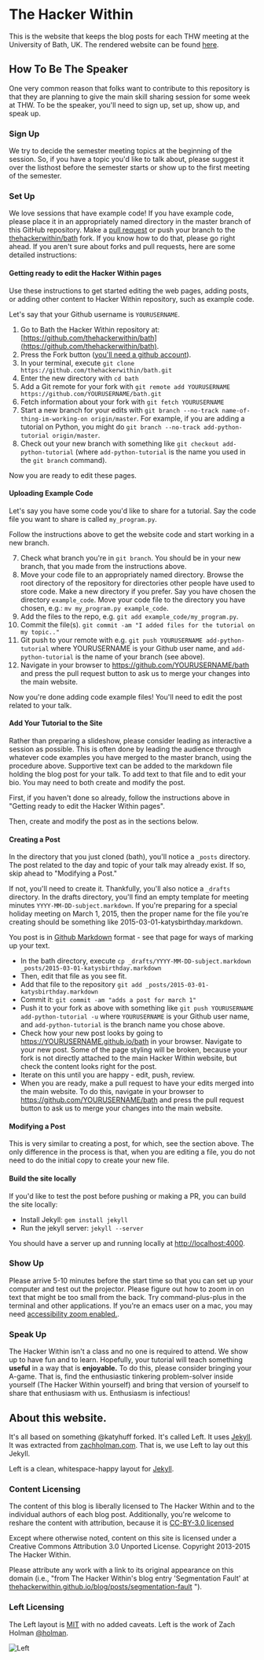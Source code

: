 # The Hacker Within

This is the website that keeps the blog posts for each THW meeting at the
University of Bath, UK. The rendered website can be found
[here](http://thehackerwithin.github.io/bath).

## How To Be The Speaker

One very common reason that folks want to contribute to this repository is
that they are planning to give the main skill sharing session for some week at
THW. To be the speaker, you'll need to sign up, set up, show up, and speak up.

### Sign Up

We try to decide the semester meeting topics at the beginning of the session. 
So, if you have a topic you'd like to talk about, please suggest it over the 
listhost before the semester starts or show up to the first meeting of the 
semester.

### Set Up

We love sessions that have example code! If you have example code, please
place it in an appropriately named directory in the master branch of this
GitHub repository. Make a [pull
request](https://help.github.com/articles/creating-a-pull-request/) or push
your branch to the
[thehackerwithin/bath](http://github.com/thehackerwithin/bath) fork. If you know
how to do that, please go right ahead. If you aren't sure about forks and pull
requests, here are some detailed instructions:

#### Getting ready to edit the Hacker Within pages

Use these instructions to get started editing the web pages, adding posts, or
adding other content to Hacker Within repository, such as example code.

Let's say that your Github username is `YOURUSERNAME`.

1.  Go to Bath the  Hacker Within repository at:
    [https://github.com/thehackerwithin/bath](https://github.com/thehackerwithin/bath).
1.  Press the Fork button ([you'll need a github
    account](https://github.com/signup)).
3.  In your terminal, execute `git clone
    https://github.com/thehackerwithin/bath.git`
4.  Enter the new directory with `cd bath`
5.  Add a Git remote for your fork with `git remote add YOURUSERNAME
    https://github.com/YOURUSERNAME/bath.git`
6.  Fetch information about your fork with `git fetch YOURUSERNAME`
7.  Start a new branch for your edits with `git branch --no-track
    name-of-thing-im-working-on origin/master`.  For example, if you are adding a tutorial
    on Python, you might do `git branch --no-track add-python-tutorial origin/master`.
8.  Check out your new branch with something like `git checkout
    add-python-tutorial` (where `add-python-tutorial` is the name you used in
    the `git branch` command).

Now you are ready to edit these pages.

#### Uploading Example Code

Let's say you have some code you'd like to share for a tutorial.  Say the code
file you want to share is called `my_program.py`.

Follow the instructions above to get the website code and start working in a
new branch.

7. Check what branch you're in `git branch`.  You should be in your new
   branch, that you made from the instructions above.
8. Move your code file to an appropriately named directory.
   Browse the root directory of the repository for directories other people
   have used to store code. Make a new directory if you prefer. Say you have
   chosen the directory `example_code`.  Move your code file to the directory
   you have chosen, e.g.: `mv my_program.py example_code`.
9. Add the files to the repo, e.g. `git add example_code/my_program.py`.
10. Commit the file(s). `git commit -am "I added files for the tutorial on my
    topic.."`
11. Git push to your remote with e.g. `git push YOURUSERNAME
    add-python-tutorial` where YOURUSERNAME is your Github user name, and
    `add-python-tutorial` is the name of your branch (see above).
12. Navigate in your browser to https://github.com/YOURUSERNAME/bath and press
    the pull request button to ask us to merge your changes into the main website.

Now you're done adding code example files! You'll need to edit the post related
to your talk.

#### Add Your Tutorial to the Site

Rather than preparing a slideshow, please consider leading as interactive a
session as possible. This is often done by leading the audience through
whatever code examples you have merged to the master branch, using the
procedure above. Supportive text can be added to the markdown file holding the
blog post for your talk. To add text to that file and to edit your bio. You
may need to both create and modify the post.

First, if you haven't done so already, follow the instructions above in
"Getting ready to edit the Hacker Within pages".

Then, create and modify the post as in the sections below.

#### Creating a Post

In the directory that you just cloned (bath), you'll notice a `_posts`
directory. The post related to the day and topic of your talk may already
exist. If so, skip ahead to "Modifying a Post."

If not, you'll need to create it. Thankfully, you'll also notice a `_drafts`
directory. In the drafts directory, you'll find an empty template for meeting
minutes `YYYY-MM-DD-subject.markdown`. If you're preparing for a special
holiday meeting on March 1, 2015, then the proper name for the file you're
creating should be something like 2015-03-01-katysbirthday.markdown.

You post is in [Github
Markdown](https://help.github.com/articles/basic-writing-and-formatting-syntax)
format - see that page for ways of marking up your text.

- In the bath directory, execute `cp _drafts/YYYY-MM-DD-subject.markdown
  _posts/2015-03-01-katysbirthday.markdown`
- Then, edit that file as you see fit.
- Add that file to the repository `git add _posts/2015-03-01-katysbirthday.markdown`
- Commit it: `git commit -am "adds a post for march 1"`
- Push it to your fork as above with something like `git push YOURUSERNAME
  add-python-tutorial -u` where `YOURUSERNAME` is your Github user name, and
  `add-python-tutorial` is the branch name you chose above.
- Check how your new post looks by going to https://YOURUSERNAME.github.io/bath
  in your browser.  Navigate to your new post.  Some of the page styling will
  be broken, because your fork is not directly attached to the main Hacker
  Within website, but check the content looks right for the post.
- Iterate on this until you are happy - edit, push, review.
- When you are ready, make a pull request to have your edits merged into the
  main website.  To do this, navigate in your browser to
  https://github.com/YOURUSERNAME/bath and press the pull request button to ask
  us to merge your changes into the main website.

#### Modifying a Post

This is very similar to creating a post, for which, see the section above.
The only difference in the process is that, when you are editing a file, you
do not need to do the initial copy to create your new file.

#### Build the site locally

If you'd like to test the post before pushing or making a PR, you can build
the site locally:

- Install Jekyll: `gem install jekyll`
- Run the jekyll server: `jekyll --server`

You should have a server up and running locally at <http://localhost:4000>.

### Show Up

Please arrive 5-10 minutes before the start time so that you can set up your
computer and test out the projector. Please figure out how to zoom in on text
that might be too small from the back. Try command-plus-plus in the terminal
and other applications. If you're an emacs user on a mac, you may need
[accessibility zoom enabled.](https://www.apple.com/accessibility/osx/).

### Speak Up

The Hacker Within isn't a class and no one is required to attend. We show up
to have fun and to learn. Hopefully, your tutorial will teach something
**useful** in a way that is **enjoyable.** To do this, please consider
bringing your A-game. That is, find the enthusiastic tinkering problem-solver
inside yourself (The Hacker Within yourself) and bring that version of
yourself to share that enthusiasm with us. Enthusiasm is infectious!

## About this website.

It's all based on something @katyhuff forked. It's called Left.  It uses
[Jekyll](https://jekyllrb.com/).  It was extracted from
[zachholman.com](http://zachholman.com/). That is, we use Left to lay out this
Jekyll.

Left is a clean, whitespace-happy layout for
[Jekyll](https://github.com/mojombo/jekyll).

### Content Licensing

The content of this blog is liberally licensed to The Hacker Within and to the
individual authors of each blog post.  Additionally, you're welcome to reshare
the content with attribution, because it is [CC-BY-3.0
licensed](http://creativecommons.org/licenses/by/3.0/)

Except where otherwise noted, content on this site is licensed under a Creative
Commons Attribution 3.0 Unported License. Copyright 2013-2015 The Hacker
Within.

Please attribute any work with a link to its original appearance on this
domain (i.e., "from The Hacker Within's blog entry 'Segmentation Fault' at
[thehackerwithin.github.io/blog/posts/segmentation-fault](thehackerwithin.github.io/blog/posts/segmentation-fault)
").

### Left Licensing

The Left layout is [MIT](https://github.com/holman/left/blob/master/LICENSE) with no
added caveats. Left is the work of Zach Holman [@holman](https://twitter.com/holman).

![Left](http://cl.ly/image/3S2r1p2C0E2B/content)
